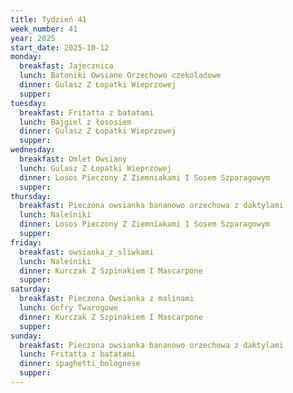 ```yaml
---
title: Tydzień 41
week_number: 41
year: 2025
start_date: 2025-10-12
monday:
  breakfast: Jajecznica
  lunch: Batoniki Owsiane Orzechowo czekoladowe
  dinner: Gulasz Z Łopatki Wieprzowej
  supper:
tuesday:
  breakfast: Fritatta z batatami
  lunch: Bajgiel z łososiem
  dinner: Gulasz Z Łopatki Wieprzowej
  supper:
wednesday:
  breakfast: Omlet Owsiany
  lunch: Gulasz Z Łopatki Wieprzowej
  dinner: Losos Pieczony Z Ziemniakami I Sosem Szparagowym
  supper:
thursday:
  breakfast: Pieczona owsianka bananowo orzechowa z daktylami
  lunch: Naleśniki
  dinner: Losos Pieczony Z Ziemniakami I Sosem Szparagowym
  supper:
friday:
  breakfast: owsianka_z_sliwkami
  lunch: Naleśniki
  dinner: Kurczak Z Szpinakiem I Mascarpone
  supper:
saturday:
  breakfast: Pieczona Owsianka z malinami
  lunch: Gofry Twarogowe
  dinner: Kurczak Z Szpinakiem I Mascarpone
  supper:
sunday:
  breakfast: Pieczona owsianka bananowo orzechowa z daktylami
  lunch: Fritatta z batatami
  dinner: spaghetti_bolognese
  supper:
---
```

